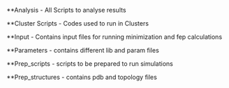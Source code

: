 **Analysis - All Scripts to analyse results 

**Cluster Scripts - Codes used to run in Clusters

**Input - Contains input files for running minimization and fep calculations

**Parameters - contains different lib and param files

**Prep_scripts - scripts to be prepared to run simulations

**Prep_structures - contains pdb and topology files
